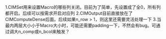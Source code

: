 1.CIMSet用来设置Macro的哪些列关闭。目前为了简单，先设置成了全0，所有列都开启。后续可以按需求开启对应列
2.CIMOutput目前直接放在了CIMComputeDense后面。后续如果n_row > 1，则这里还需要灵活处理一下
3.当最内两层大小小于Macro大小时，可能还需要padding一下，不然会有bug。可通过调大n_comp或n_bcol来触发？

